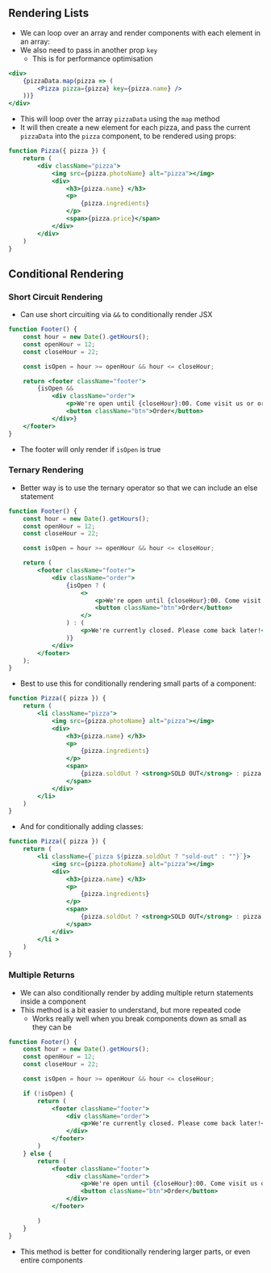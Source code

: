 ## Rendering Lists

- We can loop over an array and render components with each element in an array:
- We also need to pass in another prop `key` 
	- This is for performance optimisation

```jsx
<div>
	{pizzaData.map(pizza => (
		<Pizza pizza={pizza} key={pizza.name} />
	))}
</div>
```

- This will loop over the array `pizzaData` using the `map` method
- It will then create a new element for each pizza, and pass the current `pizzaData` into the `pizza` component, to be rendered using props:

```jsx
function Pizza({ pizza }) {
    return (
        <div className="pizza">
            <img src={pizza.photoName} alt="pizza"></img>
            <div>
                <h3>{pizza.name} </h3>
                <p>
                    {pizza.ingredients}
                </p>
                <span>{pizza.price}</span>
            </div>
        </div>
    )
}
```

## Conditional Rendering

### Short Circuit Rendering

- Can use short circuiting via `&&` to conditionally render JSX

```jsx
function Footer() {
    const hour = new Date().getHours();
    const openHour = 12;
    const closeHour = 22;

    const isOpen = hour >= openHour && hour <= closeHour;

    return <footer className="footer">
        {isOpen &&
            <div className="order">
                <p>We're open until {closeHour}:00. Come visit us or order online.</p>}
                <button className="btn">Order</button>
            </div>}
    </footer>
}
```

- The footer will only render if `isOpen` is true

### Ternary Rendering
- Better way is to use the ternary operator so that we can include an else statement

```jsx
function Footer() {
    const hour = new Date().getHours();
    const openHour = 12;
    const closeHour = 22;

    const isOpen = hour >= openHour && hour <= closeHour;

    return (
        <footer className="footer">
            <div className="order">
                {isOpen ? (
                    <>
                        <p>We're open until {closeHour}:00. Come visit us or order online.</p>
                        <button className="btn">Order</button>
                    </>
                ) : (
                    <p>We're currently closed. Please come back later!</p>
                )}
            </div>
        </footer>
    );
}
```

- Best to use this for conditionally rendering small parts of a component:

```jsx
function Pizza({ pizza }) {
    return (
        <li className="pizza">
            <img src={pizza.photoName} alt="pizza"></img>
            <div>
                <h3>{pizza.name} </h3>
                <p>
                    {pizza.ingredients}
                </p>
                <span>
                    {pizza.soldOut ? <strong>SOLD OUT</strong> : pizza.price}
                </span>
            </div>
        </li>
    )
}
```

- And for conditionally adding classes:

```jsx
function Pizza({ pizza }) {
    return (
        <li className={`pizza ${pizza.soldOut ? "sold-out" : ""}`}>
            <img src={pizza.photoName} alt="pizza"></img>
            <div>
                <h3>{pizza.name} </h3>
                <p>
                    {pizza.ingredients}
                </p>
                <span>
                    {pizza.soldOut ? <strong>SOLD OUT</strong> : pizza.price}
                </span>
            </div>
        </li >
    )
}
```
### Multiple Returns
- We can also conditionally render by adding multiple return statements inside a component
- This method is a bit easier to understand, but more repeated code 
	- Works really well when you break components down as small as they can be

```jsx
function Footer() {
    const hour = new Date().getHours();
    const openHour = 12;
    const closeHour = 22;

    const isOpen = hour >= openHour && hour <= closeHour;

    if (!isOpen) {
        return (
            <footer className="footer">
                <div className="order">
                    <p>We're currently closed. Please come back later!</p>
                </div>
            </footer>
        )
    } else {
        return (
            <footer className="footer">
                <div className="order">
                    <p>We're open until {closeHour}:00. Come visit us or order online.</p>
                    <button className="btn">Order</button>
                </div>
            </footer>

        )
    }
}
```

- This method is better for conditionally rendering larger parts, or even entire components 
